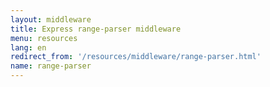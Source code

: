 ```yaml
---
layout: middleware
title: Express range-parser middleware
menu: resources
lang: en
redirect_from: '/resources/middleware/range-parser.html'
name: range-parser
---
```


